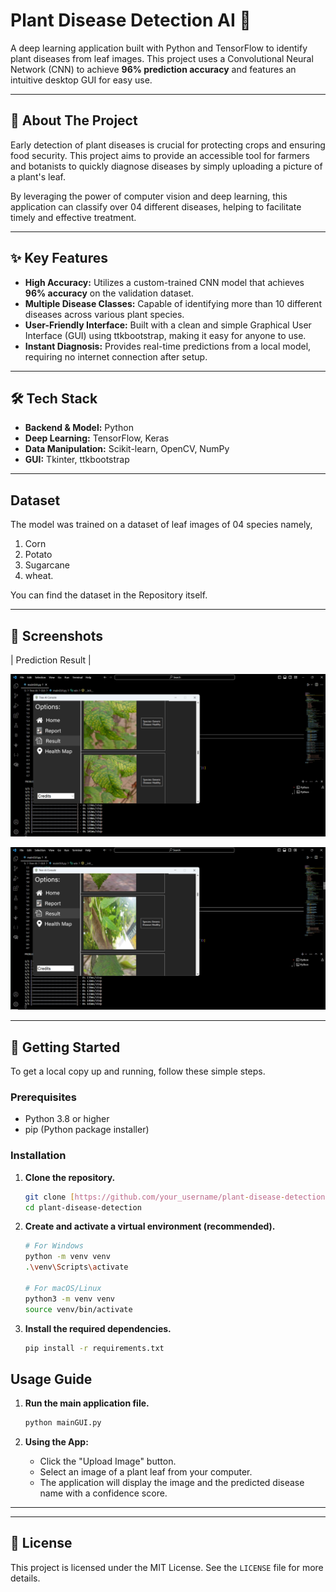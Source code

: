 # Plant Disease Detection AI 🌿

A deep learning application built with Python and TensorFlow to identify plant diseases from leaf images. This project uses a Convolutional Neural Network (CNN) to achieve **96% prediction accuracy** and features an intuitive desktop GUI for easy use.



---

## 🚀 About The Project

Early detection of plant diseases is crucial for protecting crops and ensuring food security. This project aims to provide an accessible tool for farmers and botanists to quickly diagnose diseases by simply uploading a picture of a plant's leaf.

By leveraging the power of computer vision and deep learning, this application can classify over 04 different diseases, helping to facilitate timely and effective treatment.

---

## ✨ Key Features

* **High Accuracy:** Utilizes a custom-trained CNN model that achieves **96% accuracy** on the validation dataset.
* **Multiple Disease Classes:** Capable of identifying more than 10 different diseases across various plant species.
* **User-Friendly Interface:** Built with a clean and simple Graphical User Interface (GUI) using ttkbootstrap, making it easy for anyone to use.
* **Instant Diagnosis:** Provides real-time predictions from a local model, requiring no internet connection after setup.

---

## 🛠️ Tech Stack

* **Backend & Model:** Python
* **Deep Learning:** TensorFlow, Keras
* **Data Manipulation:** Scikit-learn, OpenCV, NumPy
* **GUI:** Tkinter, ttkbootstrap

---

## Dataset

The model was trained on a dataset of leaf images of 04 species namely,
1. Corn
2. Potato
3. Sugarcane
4. wheat.

You can find the dataset in the Repository itself.

---

## 📸 Screenshots

| Prediction Result |

![Prediction Result](./.3%20OUTPUT/Screenshot2.jpg)

![Prediction Result](./.3%20OUTPUT/Screenshot3.jpg)

---

## 🏁 Getting Started

To get a local copy up and running, follow these simple steps.

### Prerequisites

* Python 3.8 or higher
* pip (Python package installer)

### Installation

1.  **Clone the repository.**
    ```sh
    git clone [https://github.com/your_username/plant-disease-detection.git](https://github.com/your_username/plant-disease-detection.git)
    cd plant-disease-detection
    ```

2.  **Create and activate a virtual environment (recommended).**
    ```sh
    # For Windows
    python -m venv venv
    .\venv\Scripts\activate

    # For macOS/Linux
    python3 -m venv venv
    source venv/bin/activate
    ```

3.  **Install the required dependencies.**
    ```sh
    pip install -r requirements.txt
    ```
    

## Usage Guide

1.  **Run the main application file.**
    ```sh
    python mainGUI.py
    ```
    
2.  **Using the App:**
    * Click the "Upload Image" button.
    * Select an image of a plant leaf from your computer.
    * The application will display the image and the predicted disease name with a confidence score.

---




---

## 📄 License

This project is licensed under the MIT License. See the `LICENSE` file for more details.
